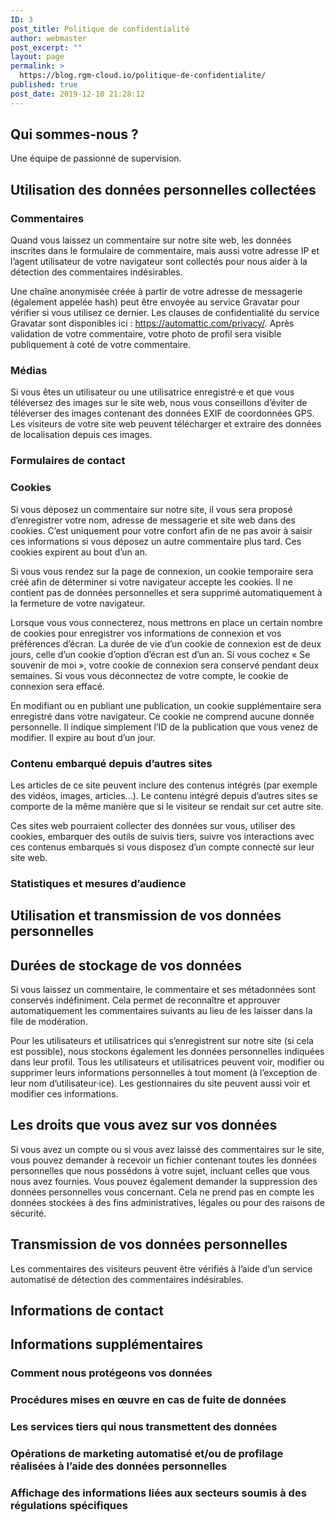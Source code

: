 ```yaml
---
ID: 3
post_title: Politique de confidentialité
author: webmaster
post_excerpt: ""
layout: page
permalink: >
  https://blog.rgm-cloud.io/politique-de-confidentialite/
published: true
post_date: 2019-12-10 21:28:12
---
```

<!-- wp:heading -->

## Qui sommes-nous ?

<!-- /wp:heading -->

<!-- wp:paragraph -->

Une équipe de passionné de supervision.

<!-- /wp:paragraph -->

<!-- wp:heading -->

## Utilisation des données personnelles collectées

<!-- /wp:heading -->

<!-- wp:heading {"level":3} -->

### Commentaires

<!-- /wp:heading -->

<!-- wp:paragraph -->

Quand vous laissez un commentaire sur notre site web, les données inscrites dans le formulaire de commentaire, mais aussi votre adresse IP et l’agent utilisateur de votre navigateur sont collectés pour nous aider à la détection des commentaires indésirables.

<!-- /wp:paragraph -->

<!-- wp:paragraph -->

Une chaîne anonymisée créée à partir de votre adresse de messagerie (également appelée hash) peut être envoyée au service Gravatar pour vérifier si vous utilisez ce dernier. Les clauses de confidentialité du service Gravatar sont disponibles ici : https://automattic.com/privacy/. Après validation de votre commentaire, votre photo de profil sera visible publiquement à coté de votre commentaire.

<!-- /wp:paragraph -->

<!-- wp:heading {"level":3} -->

### Médias

<!-- /wp:heading -->

<!-- wp:paragraph -->

Si vous êtes un utilisateur ou une utilisatrice enregistré·e et que vous téléversez des images sur le site web, nous vous conseillons d’éviter de téléverser des images contenant des données EXIF de coordonnées GPS. Les visiteurs de votre site web peuvent télécharger et extraire des données de localisation depuis ces images.

<!-- /wp:paragraph -->

<!-- wp:heading {"level":3} -->

### Formulaires de contact

<!-- /wp:heading -->

<!-- wp:heading {"level":3} -->

### Cookies

<!-- /wp:heading -->

<!-- wp:paragraph -->

Si vous déposez un commentaire sur notre site, il vous sera proposé d’enregistrer votre nom, adresse de messagerie et site web dans des cookies. C’est uniquement pour votre confort afin de ne pas avoir à saisir ces informations si vous déposez un autre commentaire plus tard. Ces cookies expirent au bout d’un an.

<!-- /wp:paragraph -->

<!-- wp:paragraph -->

Si vous vous rendez sur la page de connexion, un cookie temporaire sera créé afin de déterminer si votre navigateur accepte les cookies. Il ne contient pas de données personnelles et sera supprimé automatiquement à la fermeture de votre navigateur.

<!-- /wp:paragraph -->

<!-- wp:paragraph -->

Lorsque vous vous connecterez, nous mettrons en place un certain nombre de cookies pour enregistrer vos informations de connexion et vos préférences d’écran. La durée de vie d’un cookie de connexion est de deux jours, celle d’un cookie d’option d’écran est d’un an. Si vous cochez « Se souvenir de moi », votre cookie de connexion sera conservé pendant deux semaines. Si vous vous déconnectez de votre compte, le cookie de connexion sera effacé.

<!-- /wp:paragraph -->

<!-- wp:paragraph -->

En modifiant ou en publiant une publication, un cookie supplémentaire sera enregistré dans votre navigateur. Ce cookie ne comprend aucune donnée personnelle. Il indique simplement l’ID de la publication que vous venez de modifier. Il expire au bout d’un jour.

<!-- /wp:paragraph -->

<!-- wp:heading {"level":3} -->

### Contenu embarqué depuis d’autres sites

<!-- /wp:heading -->

<!-- wp:paragraph -->

Les articles de ce site peuvent inclure des contenus intégrés (par exemple des vidéos, images, articles…). Le contenu intégré depuis d’autres sites se comporte de la même manière que si le visiteur se rendait sur cet autre site.

<!-- /wp:paragraph -->

<!-- wp:paragraph -->

Ces sites web pourraient collecter des données sur vous, utiliser des cookies, embarquer des outils de suivis tiers, suivre vos interactions avec ces contenus embarqués si vous disposez d’un compte connecté sur leur site web.

<!-- /wp:paragraph -->

<!-- wp:heading {"level":3} -->

### Statistiques et mesures d’audience

<!-- /wp:heading -->

<!-- wp:heading -->

## Utilisation et transmission de vos données personnelles

<!-- /wp:heading -->

<!-- wp:heading -->

## Durées de stockage de vos données

<!-- /wp:heading -->

<!-- wp:paragraph -->

Si vous laissez un commentaire, le commentaire et ses métadonnées sont conservés indéfiniment. Cela permet de reconnaître et approuver automatiquement les commentaires suivants au lieu de les laisser dans la file de modération.

<!-- /wp:paragraph -->

<!-- wp:paragraph -->

Pour les utilisateurs et utilisatrices qui s’enregistrent sur notre site (si cela est possible), nous stockons également les données personnelles indiquées dans leur profil. Tous les utilisateurs et utilisatrices peuvent voir, modifier ou supprimer leurs informations personnelles à tout moment (à l’exception de leur nom d’utilisateur·ice). Les gestionnaires du site peuvent aussi voir et modifier ces informations.

<!-- /wp:paragraph -->

<!-- wp:heading -->

## Les droits que vous avez sur vos données

<!-- /wp:heading -->

<!-- wp:paragraph -->

Si vous avez un compte ou si vous avez laissé des commentaires sur le site, vous pouvez demander à recevoir un fichier contenant toutes les données personnelles que nous possédons à votre sujet, incluant celles que vous nous avez fournies. Vous pouvez également demander la suppression des données personnelles vous concernant. Cela ne prend pas en compte les données stockées à des fins administratives, légales ou pour des raisons de sécurité.

<!-- /wp:paragraph -->

<!-- wp:heading -->

## Transmission de vos données personnelles

<!-- /wp:heading -->

<!-- wp:paragraph -->

Les commentaires des visiteurs peuvent être vérifiés à l’aide d’un service automatisé de détection des commentaires indésirables.

<!-- /wp:paragraph -->

<!-- wp:heading -->

## Informations de contact

<!-- /wp:heading -->

<!-- wp:heading -->

## Informations supplémentaires

<!-- /wp:heading -->

<!-- wp:heading {"level":3} -->

### Comment nous protégeons vos données

<!-- /wp:heading -->

<!-- wp:heading {"level":3} -->

### Procédures mises en œuvre en cas de fuite de données

<!-- /wp:heading -->

<!-- wp:heading {"level":3} -->

### Les services tiers qui nous transmettent des données

<!-- /wp:heading -->

<!-- wp:heading {"level":3} -->

### Opérations de marketing automatisé et/ou de profilage réalisées à l’aide des données personnelles

<!-- /wp:heading -->

<!-- wp:heading {"level":3} -->

### Affichage des informations liées aux secteurs soumis à des régulations spécifiques

<!-- /wp:heading -->